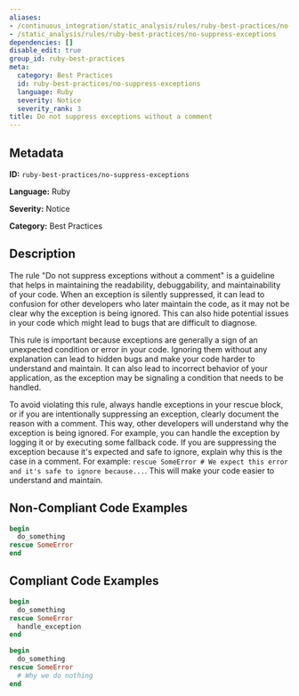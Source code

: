 ```yaml
---
aliases:
- /continuous_integration/static_analysis/rules/ruby-best-practices/no-suppress-exceptions
- /static_analysis/rules/ruby-best-practices/no-suppress-exceptions
dependencies: []
disable_edit: true
group_id: ruby-best-practices
meta:
  category: Best Practices
  id: ruby-best-practices/no-suppress-exceptions
  language: Ruby
  severity: Notice
  severity_rank: 3
title: Do not suppress exceptions without a comment
---
```

<!--  SOURCED FROM https://github.com/DataDog/datadog-static-analyzer-rule-docs -->


## Metadata
**ID:** `ruby-best-practices/no-suppress-exceptions`

**Language:** Ruby

**Severity:** Notice

**Category:** Best Practices

## Description
The rule "Do not suppress exceptions without a comment" is a guideline that helps in maintaining the readability, debuggability, and maintainability of your code. When an exception is silently suppressed, it can lead to confusion for other developers who later maintain the code, as it may not be clear why the exception is being ignored. This can also hide potential issues in your code which might lead to bugs that are difficult to diagnose.

This rule is important because exceptions are generally a sign of an unexpected condition or error in your code. Ignoring them without any explanation can lead to hidden bugs and make your code harder to understand and maintain. It can also lead to incorrect behavior of your application, as the exception may be signaling a condition that needs to be handled.

To avoid violating this rule, always handle exceptions in your rescue block, or if you are intentionally suppressing an exception, clearly document the reason with a comment. This way, other developers will understand why the exception is being ignored. For example, you can handle the exception by logging it or by executing some fallback code. If you are suppressing the exception because it's expected and safe to ignore, explain why this is the case in a comment. For example: `rescue SomeError # We expect this error and it's safe to ignore because...`. This will make your code easier to understand and maintain.

## Non-Compliant Code Examples
```ruby
begin
  do_something
rescue SomeError
end

```

## Compliant Code Examples
```ruby
begin
  do_something
rescue SomeError
  handle_exception
end

begin
  do_something
rescue SomeError
  # Why we do nothing
end

```
